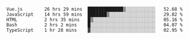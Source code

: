 <!--START_SECTION:waka-->

```text
Vue.js        26 hrs 29 mins  █████████████▒░░░░░░░░░░░   52.68 %
JavaScript    14 hrs 59 mins  ███████▒░░░░░░░░░░░░░░░░░   29.82 %
HTML          2 hrs 35 mins   █▒░░░░░░░░░░░░░░░░░░░░░░░   05.16 %
Bash          2 hrs 2 mins    █░░░░░░░░░░░░░░░░░░░░░░░░   04.07 %
TypeScript    1 hr 28 mins    ▓░░░░░░░░░░░░░░░░░░░░░░░░   02.95 %
```

<!--END_SECTION:waka-->
